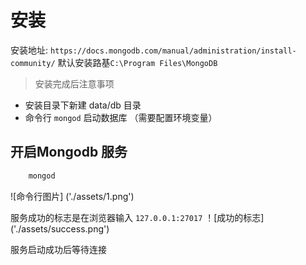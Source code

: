 <!--
 * @Author: shingli
 * @Date: 2019-11-07 22:45:09
 * @LastEditTime: 2019-11-10 16:32:36
 * @LastEditors: Please set LastEditors
 * @Description: In User Settings Edit
 * @FilePath: \vuepress\docs\mogodb\install\install.md
 -->

# 安装

安装地址: `https://docs.mongodb.com/manual/administration/install-community/`
默认安装路基`C:\Program Files\MongoDB`

> 安装完成后注意事项

+ 安装目录下新建 data/db 目录
+ 命令行  `mongod` 启动数据库 （需要配置环境变量）

## 开启Mongodb 服务

```js
    mongod
```

![命令行图片] ('./assets/1.png')

服务成功的标志是在浏览器输入 `127.0.0.1:27017`
！[成功的标志] ('./assets/success.png')

服务启动成功后等待连接
